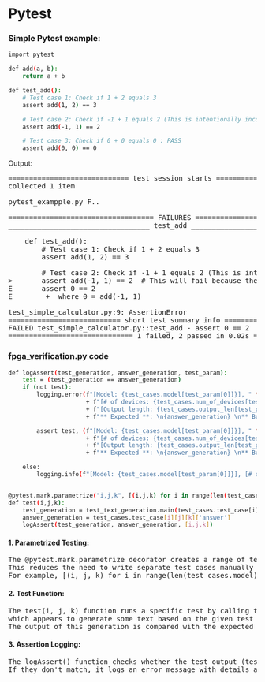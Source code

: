 # Pytest

### Simple Pytest example:
```bash
import pytest

def add(a, b):
    return a + b

def test_add():
    # Test case 1: Check if 1 + 2 equals 3
    assert add(1, 2) == 3

    # Test case 2: Check if -1 + 1 equals 2 (This is intentionally incorrect)
    assert add(-1, 1) == 2

    # Test case 3: Check if 0 + 0 equals 0 : PASS
    assert add(0, 0) == 0
```
Output:
<pre>
============================= test session starts ==============================
collected 1 item

pytest_exampple.py F..                                         [100%]

=================================== FAILURES ====================================
__________________________________ test_add _____________________________________

    def test_add():
        # Test case 1: Check if 1 + 2 equals 3
        assert add(1, 2) == 3

        # Test case 2: Check if -1 + 1 equals 2 (This is intentionally incorrect)
>       assert add(-1, 1) == 2  # This will fail because the correct answer is 0
E       assert 0 == 2
E        +  where 0 = add(-1, 1)

test_simple_calculator.py:9: AssertionError
=========================== short test summary info ============================
FAILED test_simple_calculator.py::test_add - assert 0 == 2
============================== 1 failed, 2 passed in 0.02s ======================
</pre>


### fpga_verification.py code
```bash
def logAssert(test_generation, answer_generation, test_param):
    test = (test_generation == answer_generation)
    if (not test):
        logging.error(f"[Model: {test_cases.model[test_param[0]]}], " \
                      + f"[# of devices: {test_cases.num_of_devices[test_param[1]]}], " \
                      + f"[Output length: {test_cases.output_len[test_param[2]]}]: \n" \
                      + f"** Expected **: \n{answer_generation} \n** But got **: \n{test_generation}\n")

        assert test, (f"[Model: {test_cases.model[test_param[0]]}], " \
                      + f"[# of devices: {test_cases.num_of_devices[test_param[1]]}], " \
                      + f"[Output length: {test_cases.output_len[test_param[2]]}]: \n" \
                      + f"** Expected **: \n{answer_generation} \n** But got **: \n{test_generation}\n")

    else:
        logging.info(f"[Model: {test_cases.model[test_param[0]]}], [# of devices: {test_cases.num_of_devices[test_param[1]]}], [Output length: {test_cases.output_len[test_param[2]]}]: \nSuccess!!!\n")


@pytest.mark.parametrize("i,j,k", [(i,j,k) for i in range(len(test_cases.model)) for j in range(len(test_cases.num_of_devices)) for k in range(len(test_cases.output_len))])
def test(i,j,k):
    test_generation = test_text_generation.main(test_cases.test_case[i][j][k])
    answer_generation = test_cases.test_case[i][j][k]['answer']
    logAssert(test_generation, answer_generation, [i,j,k])
```

#### 1. Parametrized Testing:
<pre>
The @pytest.mark.parametrize decorator creates a range of test cases based on all combinations of i, j, and k.
This reduces the need to write separate test cases manually for every possible combination.
For example, [(i, j, k) for i in range(len(test_cases.model)) for j in range(len(test_cases.num_of_devices)) for k in range(len(test_cases.output_len))] generates every possible combination of models, devices, and output lengths for testing.
</pre>

#### 2. Test Function:
<pre>
The test(i, j, k) function runs a specific test by calling test_text_generation.main(),
which appears to generate some text based on the given test case (test_cases.test_case[i][j][k]).
The output of this generation is compared with the expected answer (test_cases.test_case[i][j][k]['answer']).
</pre>

#### 3. Assertion Logging:
<pre>
The logAssert() function checks whether the test output (test_generation) matches the expected answer (answer_generation).
If they don't match, it logs an error message with details about the model, number of devices, and output length, and raises an assertion error to signal test failure. If the test passes, it logs a success message.
</pre>








